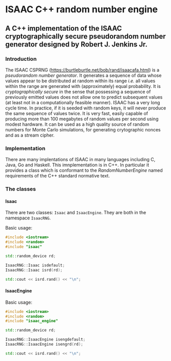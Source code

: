 # ISAAC C++ random number engine

## A C++ implementation of the ISAAC cryptographically secure pseudorandom number generator designed by Robert J. Jenkins Jr.

### Introduction
The ISAAC CSPRNG (<https://burtleburtle.net/bob/rand/isaacafa.html>) is a *pseudorandom number generator*. It generates a sequence of data whose values appear to be distributed at random within its range *i.e.* all values within the range are generated with (approximately) equal probability. It is *cryptographically secure* in the sense that possessing a sequence of previously emitted values does not allow one to predict subsequent values (at least not in a computationally feasible manner). ISAAC has a very long cycle time. In practice, if it is seeded with random keys, it will never produce the same sequence of values twice. It is very fast, easily capable of producing more than 100 megabytes of random values per second using modest hardware. It can be used as a high quality source of random numbers for Monte Carlo simulations, for generating crytographic nonces and as a stream cipher.

### Implementation
There are many implentations of ISAAC in many languages including C, Java, Go and Haskell. This imnplementation is in C++. In particular it provides a class which is conformant to the *RandomNumberEngine* named requirements of the C++ standard normative text.

### The classes
#### Isaac
There are two classes: `Isaac` and `IsaacEngine`. They are both in the namespace `IsaacRNG`.

Basic usage:
```c++
#include <iostream>
#include <random>
#include "isaac"

std::random_device rd;

IsaacRNG::Isaac isdefault;
IsaacRNG::Isaac isrd(rd);

std::cout << isrd.rand() << "\n";
```

#### IsaacEngine
Basic usage:
```c++
#include <iostream>
#include <random>
#include "isaac_engine"

std::random_device rd;

IsaacRNG::IsaacEngine isengdefault;
IsaacRNG::IsaacEngine isengrd(rd);

std::cout << isrd.rand() << "\n";
```
